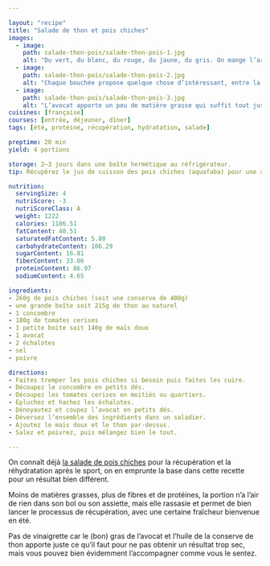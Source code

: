 ```yaml
---

layout: "recipe"
title: "Salade de thon et pois chiches"
images:
  - image:
    path: salade-thon-pois/salade-thon-pois-1.jpg
    alt: "Du vert, du blanc, du rouge, du jaune, du gris. On mange l’arc-en-ciel et c’est bon signe puisque cette salade contient des légumes et légumineuses."
  - image:
    path: salade-thon-pois/salade-thon-pois-2.jpg
    alt: "Chaque bouchée propose quelque chose d’intéressant, entre la mâche du thon, le croquant du concombre et du maïs, le juteux des tomates, et le granuleux des pois chiches."
  - image:
    path: salade-thon-pois/salade-thon-pois-3.jpg
    alt: "L’avocat apporte un peu de matière grasse qui suffit tout juste à ce que le résultat ne soit pas sec. Raison pour laquelle on se passe de vinaigrette."
cuisines: [française]
courses: [entrée, déjeuner, dîner]
tags: [été, protéiné, récupération, hydratation, salade]

preptime: 20 min
yield: 4 portions

storage: 2–3 jours dans une boîte hermétique au réfrigérateur.
tip: Récupérez le jus de cuisson des pois chiches (aquafaba) pour une autre recette, comme par exemple cette <a href="mousse-chocofaba.html">mousse au chocolat.</a>

nutrition:
  servingSize: 4
  nutriScore: -3
  nutriScoreClass: A
  weight: 1222
  calories: 1186.51
  fatContent: 40.51
  saturatedFatContent: 5.80
  carbohydrateContent: 106.29
  sugarContent: 16.81
  fiberContent: 33.06
  proteinContent: 86.97
  sodiumContent: 4.65

ingredients:
- 260g de pois chiches (soit une conserve de 400g)
- une grande boîte soit 215g de thon au naturel
- 1 concombre
- 180g de tomates cerises
- 1 petite boite soit 140g de maïs doux
- 1 avocat
- 2 échalotes
- sel
- poivre

directions:
- Faites tremper les pois chiches si besoin puis faites les cuire.
- Découpez le concombre en petits dés.
- Découpez les tomates cerises en moitiés ou quartiers.
- Épluchez et hachez les échalotes.
- Dénoyautez et coupez l’avocat en petits dés.
- Déversez l’ensemble des ingrédients dans un saladier.
- Ajoutez le maïs doux et le thon par-dessus.
- Salez et poivrez, puis mélangez bien le tout.

---
```


On connaît déjà [la salade de pois chiches](salade-pois.html) pour la récupération et la réhydratation après le sport, on en emprunte la base dans cette recette pour un résultat bien différent.

Moins de matières grasses, plus de fibres et de protéines, la portion n’a l’air de rien dans son bol ou son assiette, mais elle rassasie et permet de bien lancer le processus de récupération, avec une certaine fraîcheur bienvenue en été.

Pas de vinaigrette car le (bon) gras de l’avocat et l’huile de la conserve de thon apporte juste ce qu’il faut pour ne pas obtenir un résultat trop sec, mais vous pouvez bien évidemment l’accompagner comme vous le sentez. 